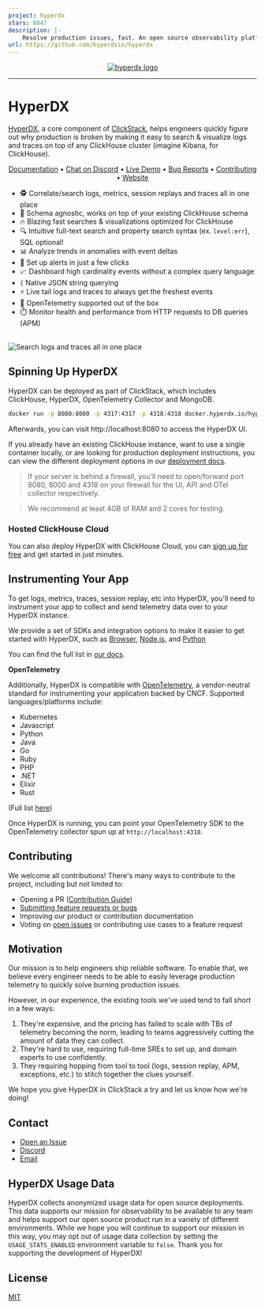 ```yaml
---
project: hyperdx
stars: 8847
description: |-
    Resolve production issues, fast. An open source observability platform unifying session replays, logs, metrics, traces and errors powered by Clickhouse and OpenTelemetry.
url: https://github.com/hyperdxio/hyperdx
---
```


<p align="center">
  <a href="https://hyperdx.io">
    <picture>
      <source media="(prefers-color-scheme: dark)" srcset="./.github/images/logo_dark.png#gh-dark-mode-only">
      <img alt="hyperdx logo" src="./.github/images/logo_light.png#gh-light-mode-only">
    </picture>
  </a>
</p>

---

# HyperDX

[HyperDX](https://hyperdx.io), a core component of
[ClickStack](https://clickhouse.com/use-cases/observability), helps engineers
quickly figure out why production is broken by making it easy to search &
visualize logs and traces on top of any ClickHouse cluster (imagine Kibana, for
ClickHouse).

<p align="center">
  <a href="https://clickhouse.com/docs/use-cases/observability/clickstack/overview">Documentation</a> • <a href="https://hyperdx.io/discord">Chat on Discord</a>  • <a href="https://play.hyperdx.io/search">Live Demo</a>  • <a href="https://github.com/hyperdxio/hyperdx/issues/new">Bug Reports</a> • <a href="./CONTRIBUTING.md">Contributing</a> • <a href="https://clickhouse.com/use-cases/observability">Website</a>
</p>

- 🕵️ Correlate/search logs, metrics, session replays and traces all in one place
- 📝 Schema agnostic, works on top of your existing ClickHouse schema
- 🔥 Blazing fast searches & visualizations optimized for ClickHouse
- 🔍 Intuitive full-text search and property search syntax (ex. `level:err`),
  SQL optional!
- 📊 Analyze trends in anomalies with event deltas
- 🔔 Set up alerts in just a few clicks
- 📈 Dashboard high cardinality events without a complex query language
- `{` Native JSON string querying
- ⚡ Live tail logs and traces to always get the freshest events
- 🔭 OpenTelemetry supported out of the box
- ⏱️ Monitor health and performance from HTTP requests to DB queries (APM)

<br/>
<img alt="Search logs and traces all in one place" src="./.github/images/search_splash.png" title="Search logs and traces all in one place">

## Spinning Up HyperDX

HyperDX can be deployed as part of ClickStack, which includes ClickHouse,
HyperDX, OpenTelemetry Collector and MongoDB.

```bash
docker run -p 8080:8080 -p 4317:4317 -p 4318:4318 docker.hyperdx.io/hyperdx/hyperdx-all-in-one
```

Afterwards, you can visit http://localhost:8080 to access the HyperDX UI.

If you already have an existing ClickHouse instance, want to use a single
container locally, or are looking for production deployment instructions, you
can view the different deployment options in our
[deployment docs](https://clickhouse.com/docs/use-cases/observability/clickstack/deployment).

> If your server is behind a firewall, you'll need to open/forward port 8080,
> 8000 and 4318 on your firewall for the UI, API and OTel collector
> respectively.

> We recommend at least 4GB of RAM and 2 cores for testing.

### Hosted ClickHouse Cloud

You can also deploy HyperDX with ClickHouse Cloud, you can
[sign up for free](https://console.clickhouse.cloud/signUp) and get started in
just minutes.

## Instrumenting Your App

To get logs, metrics, traces, session replay, etc into HyperDX, you'll need to
instrument your app to collect and send telemetry data over to your HyperDX
instance.

We provide a set of SDKs and integration options to make it easier to get
started with HyperDX, such as
[Browser](https://clickhouse.com/docs/use-cases/observability/clickstack/sdks/browser),
[Node.js](https://clickhouse.com/docs/use-cases/observability/clickstack/sdks/nodejs),
and
[Python](https://clickhouse.com/docs/use-cases/observability/clickstack/sdks/python)

You can find the full list in
[our docs](https://clickhouse.com/docs/use-cases/observability/clickstack).

**OpenTelemetry**

Additionally, HyperDX is compatible with
[OpenTelemetry](https://opentelemetry.io/), a vendor-neutral standard for
instrumenting your application backed by CNCF. Supported languages/platforms
include:

- Kubernetes
- Javascript
- Python
- Java
- Go
- Ruby
- PHP
- .NET
- Elixir
- Rust

(Full list [here](https://opentelemetry.io/docs/instrumentation/))

Once HyperDX is running, you can point your OpenTelemetry SDK to the
OpenTelemetry collector spun up at `http://localhost:4318`.

## Contributing

We welcome all contributions! There's many ways to contribute to the project,
including but not limited to:

- Opening a PR ([Contribution Guide](./CONTRIBUTING.md))
- [Submitting feature requests or bugs](https://github.com/hyperdxio/hyperdx/issues/new)
- Improving our product or contribution documentation
- Voting on [open issues](https://github.com/hyperdxio/hyperdx/issues) or
  contributing use cases to a feature request

## Motivation

Our mission is to help engineers ship reliable software. To enable that, we
believe every engineer needs to be able to easily leverage production telemetry
to quickly solve burning production issues.

However, in our experience, the existing tools we've used tend to fall short in
a few ways:

1. They're expensive, and the pricing has failed to scale with TBs of telemetry
   becoming the norm, leading to teams aggressively cutting the amount of data
   they can collect.
2. They're hard to use, requiring full-time SREs to set up, and domain experts
   to use confidently.
3. They requiring hopping from tool to tool (logs, session replay, APM,
   exceptions, etc.) to stitch together the clues yourself.

We hope you give HyperDX in ClickStack a try and let us know how we're doing!

## Contact

- [Open an Issue](https://github.com/hyperdxio/hyperdx/issues/new)
- [Discord](https://discord.gg/FErRRKU78j)
- [Email](mailto:support@hyperdx.io)

## HyperDX Usage Data

HyperDX collects anonymized usage data for open source deployments. This data
supports our mission for observability to be available to any team and helps
support our open source product run in a variety of different environments.
While we hope you will continue to support our mission in this way, you may opt
out of usage data collection by setting the `USAGE_STATS_ENABLED` environment
variable to `false`. Thank you for supporting the development of HyperDX!

## License

[MIT](/LICENSE)

